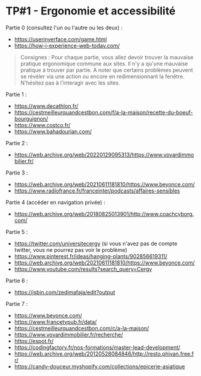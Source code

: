 
# TP#1 - Ergonomie et accessibilité 

Partie 0 (consultez l'un ou l'autre ou les deux) :
- https://userinyerface.com/game.html
- https://how-i-experience-web-today.com/

> Consignes : Pour chaque partie, vous allez devoir trouver la mauvaise pratique ergonomique commune aux sites. Il n'y a qu'une mauvaise pratique à trouver par partie.
> A noter que certains problèmes peuvent se révéler via une action ou encore en redimensionnant la fenêtre. N'hésitez pas à l'interagir avec les sites.

Partie 1 :
- https://www.decathlon.fr/
- https://cestmeilleurquandcestbon.com/f/a-la-maison/recette-du-boeuf-bourguignon/
- https://www.costco.fr/
- https://www.bahadourian.com/

Partie 2 :
- https://web.archive.org/web/20220129095313/https://www.vovardimmobilier.fr/

Partie 3 :
- https://web.archive.org/web/20210611181810/https://www.beyonce.com/
- https://www.radiofrance.fr/franceinter/podcasts/affaires-sensibles

Partie 4 (accéder en navigation privée) :
- https://web.archive.org/web/20180825013901/http://www.coachcyborg.com/

Partie 5 :
- https://twitter.com/universitecergy (si vous n'avez pas de compte twitter, vous ne pourrez pas voir le problème)
- https://www.pinterest.fr/ideas/hanging-plants/902856619311/
- https://web.archive.org/web/20210611181810/https://www.beyonce.com/
- https://www.youtube.com/results?search_query=Cergy

Partie 6 :
-  https://jsbin.com/zedimafaja/edit?output

Partie 7 :
- https://www.beyonce.com/
- https://www.francetvpub.fr/data/
- https://cestmeilleurquandcestbon.com/c/a-la-maison/
- https://www.vovardimmobilier.fr/recherche/
- https://espot.fr/
- https://codingfactory.fr/nos-formations/master-lead-development/
- https://web.archive.org/web/20120528084846/http://resto.phivan.free.fr/
- https://candy-douceur.myshopify.com/collections/epicerie-asiatique